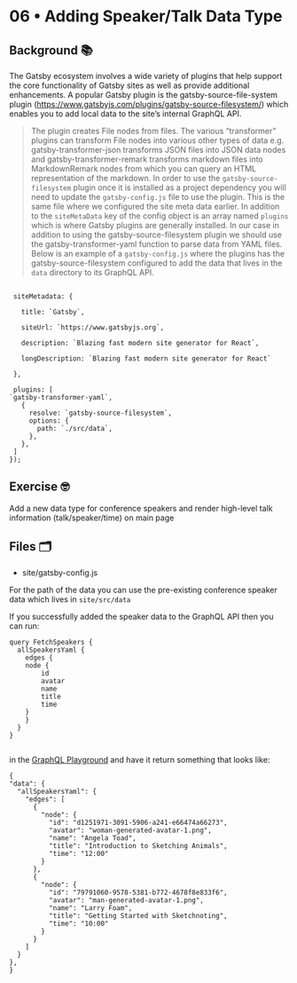 # 06 • Adding Speaker/Talk Data Type
## Background 📚
The Gatsby ecosystem involves a wide variety of plugins that help support the core functionality of Gatsby sites as well as provide additional enhancements. A popular Gatsby plugin is the gatsby-source-file-system plugin (https://www.gatsbyjs.com/plugins/gatsby-source-filesystem/) which enables you to add local data to the site’s internal GraphQL API. 
 
> The plugin creates File nodes from files. The various “transformer” plugins can transform File nodes into various other types of data e.g. gatsby-transformer-json transforms JSON files into JSON data nodes and gatsby-transformer-remark transforms markdown files into MarkdownRemark nodes from which you can query an HTML representation of the markdown.
In order to use the `gatsby-source-filesystem` plugin once it is installed as a project dependency you will need to update the `gatsby-config.js` file to use the plugin. This is the same file where we configured the site meta data earlier. In addition to the `siteMetaData` key of the config object is an array named `plugins` which is where Gatsby plugins are generally installed.
In our case in addition to using the gatsby-source-filesystem plugin we should use the gatsby-transformer-yaml function to parse data from YAML files. Below is an example of a `gatsby-config.js` where the plugins has the gatsby-source-filesystem configured to add the data that lives in the `data` directory to its GraphQL API. 
 
 
```module.exports = () => ({
 
 siteMetadata: {
 
   title: `Gatsby`,
 
   siteUrl: `https://www.gatsbyjs.org`,
 
   description: `Blazing fast modern site generator for React`,
 
   longDescription: `Blazing fast modern site generator for React`
 
 },
 
 plugins: [ 
`gatsby-transformer-yaml`,
   {
     resolve: `gatsby-source-filesystem`,
     options: {
       path: `./src/data`,
     },
   },
 ]
});
```
 
 
## Exercise 🤓
Add a new data type for conference speakers and render high-level talk information (talk/speaker/time) on main page

## Files 🗂
- site/gatsby-config.js

For the path of the data you can use the pre-existing conference speaker data which lives in `site/src/data`
 
If you successfully added the speaker data to the GraphQL API then you can run: 

```
query FetchSpeakers {
  allSpeakersYaml {
	edges {
  	node {
    	id
    	avatar
    	name
    	title
    	time
  	}
	}
  }
}
 
```

  in the [GraphQL Playground](http://localhost:8000/___graphql?query=query%20FetchSpeakers%20%7B%0A%20%20allSpeakersYaml%20%7B%0A%20%20%20%20edges%20%7B%0A%20%20%20%20%20%20node%20%7B%0A%20%20%20%20%20%20%20%20id%0A%20%20%20%20%20%20%20%20avatar%0A%20%20%20%20%20%20%20%20name%0A%20%20%20%20%20%20%20%20title%0A%20%20%20%20%20%20%20%20time%0A%20%20%20%20%20%20%7D%0A%20%20%20%20%7D%0A%20%20%7D%0A%7D%0A&operationName=FetchSpeakers) and have it return something that looks like: 
  
  ```
  {
  "data": {
    "allSpeakersYaml": {
      "edges": [
        {
          "node": {
            "id": "d1251971-3091-5906-a241-e66474a66273",
            "avatar": "woman-generated-avatar-1.png",
            "name": "Angela Toad",
            "title": "Introduction to Sketching Animals",
            "time": "12:00"
          }
        },
        {
          "node": {
            "id": "79791060-9578-5381-b772-4678f8e833f6",
            "avatar": "man-generated-avatar-1.png",
            "name": "Larry Foam",
            "title": "Getting Started with Sketchnoting",
            "time": "10:00"
          }
        }
      ]
    }
  },
}
```

